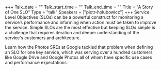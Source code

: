+++
Talk_date = ""
Talk_start_time = ""
Talk_end_time = ""
Title = "A Story of One SLO"
Type = "talk"
Speakers = ["piotr-hołubowicz"]
+++
Service Level Objectives (SLOs) can be a powerful construct for monitoring a service’s performance and informing when action must be taken to improve the service. Simple SLOs are the most effective but keeping SLOs simple is a challenge that requires iteration and deeper understanding of the service's customers and architecture.

Learn how the Photos SREs at Google tackled that problem when defining an SLO for one key service, which was serving over a hundred customers like Google Drive and Google Photos all of whom have specific use cases and performance expectations.
